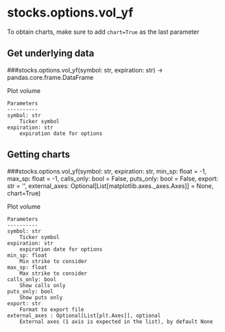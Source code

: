 # stocks.options.vol_yf

To obtain charts, make sure to add `chart=True` as the last parameter

## Get underlying data 
###stocks.options.vol_yf(symbol: str, expiration: str) -> pandas.core.frame.DataFrame

Plot volume

    Parameters
    ----------
    symbol: str
        Ticker symbol
    expiration: str
        expiration date for options

## Getting charts 
###stocks.options.vol_yf(symbol: str, expiration: str, min_sp: float = -1, max_sp: float = -1, calls_only: bool = False, puts_only: bool = False, export: str = '', external_axes: Optional[List[matplotlib.axes._axes.Axes]] = None, chart=True)

Plot volume

    Parameters
    ----------
    symbol: str
        Ticker symbol
    expiration: str
        expiration date for options
    min_sp: float
        Min strike to consider
    max_sp: float
        Max strike to consider
    calls_only: bool
        Show calls only
    puts_only: bool
        Show puts only
    export: str
        Format to export file
    external_axes : Optional[List[plt.Axes]], optional
        External axes (1 axis is expected in the list), by default None
